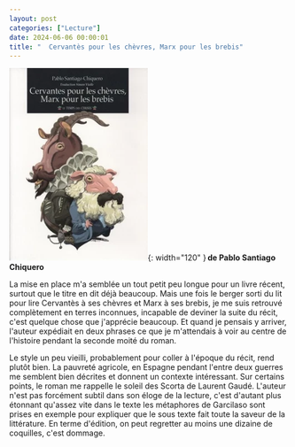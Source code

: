 ```yaml
---
layout: post
categories: ["Lecture"]
date: 2024-06-06 00:00:01
title: "  Cervantès pour les chèvres, Marx pour les brebis"
---
```


![couverture](/assets/images/couv_lecture/chevresbrebis.webp){: width="120" } **de Pablo Santiago Chiquero**

La mise en place m'a semblée un tout petit peu longue pour un livre récent, surtout que le titre en dit déjà beaucoup. Mais une fois le berger sorti du lit pour lire Cervantès à ses chèvres et Marx à ses brebis, je me suis retrouvé complètement en terres inconnues, incapable de deviner la suite du récit, c'est quelque chose que j'apprécie beaucoup. Et quand je pensais y arriver, l'auteur expédiait en deux phrases ce que je m'attendais à voir au centre de l'histoire pendant la seconde moité du roman.

Le style un peu vieilli, probablement pour coller à l'époque du récit, rend plutôt bien. La pauvreté agricole, en Espagne pendant l'entre deux guerres me semblent bien décrites et donnent un contexte intéressant. Sur certains points, le roman me rappelle le soleil des Scorta de Laurent Gaudé. L'auteur n'est pas forcément subtil dans son éloge de la lecture, c'est d'autant plus étonnant qu'assez vite dans le texte les métaphores de Garcilaso sont prises en exemple pour expliquer que le sous texte fait toute la saveur de la littérature. En terme d'édition, on peut regretter au moins une dizaine de coquilles, c'est dommage. 
